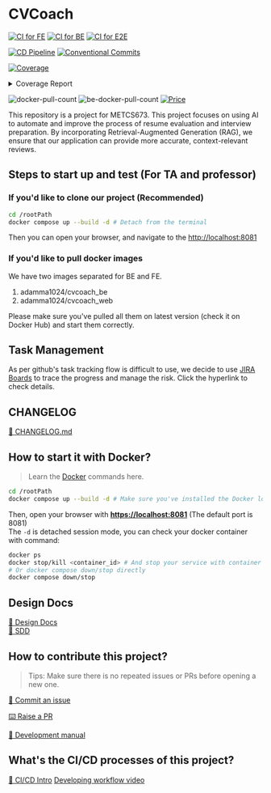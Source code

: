 # CVCoach

[![CI for FE](https://github.com/BUMETCS673/seprojects-cs673a2f24_team5/actions/workflows/ci_fe.yml/badge.svg)](https://github.com/BUMETCS673/seprojects-cs673a2f24_team5/actions/workflows/ci_fe.yml)
[![CI for BE](https://github.com/BUMETCS673/seprojects-cs673a2f24_team5/actions/workflows/ci_be.yml/badge.svg)](https://github.com/BUMETCS673/seprojects-cs673a2f24_team5/actions/workflows/ci_be.yml)
[![CI for E2E](https://github.com/BUMETCS673/seprojects-cs673a2f24_team5/actions/workflows/ci_e2e.yml/badge.svg)](https://github.com/BUMETCS673/seprojects-cs673a2f24_team5/actions/workflows/ci_e2e.yml)

[![CD Pipeline](https://github.com/BUMETCS673/seprojects-cs673a2f24_team5/actions/workflows/cd.yml/badge.svg)](https://github.com/BUMETCS673/seprojects-cs673a2f24_team5/actions/workflows/cd.yml)
[![Conventional Commits](https://img.shields.io/badge/Conventional%20Commits-1.0.0-%23FE5196?logo=conventionalcommits&logoColor=white)](https://conventionalcommits.org)

<!-- Pytest Coverage Comment:Begin -->
<a href="https://github.com/BUMETCS673/seprojects-cs673a2f24_team5/blob/main/README.md"><img alt="Coverage" src="https://img.shields.io/badge/Coverage-62%25-yellow.svg" /></a><details><summary>Coverage Report </summary><table><tr><th>File</th><th>Stmts</th><th>Miss</th><th>Cover</th><th>Missing</th></tr><tbody><tr><td><a href="https://github.com/BUMETCS673/seprojects-cs673a2f24_team5/blob/main/app.py">app.py</a></td><td>104</td><td>46</td><td>56%</td><td><a href="https://github.com/BUMETCS673/seprojects-cs673a2f24_team5/blob/main/app.py#L40-L41">40&ndash;41</a>, <a href="https://github.com/BUMETCS673/seprojects-cs673a2f24_team5/blob/main/app.py#L48-L55">48&ndash;55</a>, <a href="https://github.com/BUMETCS673/seprojects-cs673a2f24_team5/blob/main/app.py#L60-L90">60&ndash;90</a>, <a href="https://github.com/BUMETCS673/seprojects-cs673a2f24_team5/blob/main/app.py#L97">97</a>, <a href="https://github.com/BUMETCS673/seprojects-cs673a2f24_team5/blob/main/app.py#L101">101</a>, <a href="https://github.com/BUMETCS673/seprojects-cs673a2f24_team5/blob/main/app.py#L106">106</a>, <a href="https://github.com/BUMETCS673/seprojects-cs673a2f24_team5/blob/main/app.py#L110">110</a>, <a href="https://github.com/BUMETCS673/seprojects-cs673a2f24_team5/blob/main/app.py#L121">121</a>, <a href="https://github.com/BUMETCS673/seprojects-cs673a2f24_team5/blob/main/app.py#L126">126</a>, <a href="https://github.com/BUMETCS673/seprojects-cs673a2f24_team5/blob/main/app.py#L128">128</a>, <a href="https://github.com/BUMETCS673/seprojects-cs673a2f24_team5/blob/main/app.py#L133">133</a>, <a href="https://github.com/BUMETCS673/seprojects-cs673a2f24_team5/blob/main/app.py#L137">137</a>, <a href="https://github.com/BUMETCS673/seprojects-cs673a2f24_team5/blob/main/app.py#L146-L160">146&ndash;160</a>, <a href="https://github.com/BUMETCS673/seprojects-cs673a2f24_team5/blob/main/app.py#L164">164</a></td></tr><tr><td colspan="5"><b>modules</b></td></tr><tr><td>&nbsp; &nbsp;<a href="https://github.com/BUMETCS673/seprojects-cs673a2f24_team5/blob/main/modules/evaluator.py">evaluator.py</a></td><td>56</td><td>14</td><td>75%</td><td><a href="https://github.com/BUMETCS673/seprojects-cs673a2f24_team5/blob/main/modules/evaluator.py#L96-L97">96&ndash;97</a>, <a href="https://github.com/BUMETCS673/seprojects-cs673a2f24_team5/blob/main/modules/evaluator.py#L104-L122">104&ndash;122</a></td></tr><tr><td>&nbsp; &nbsp;<a href="https://github.com/BUMETCS673/seprojects-cs673a2f24_team5/blob/main/modules/langgraph_qa.py">langgraph_qa.py</a></td><td>19</td><td>18</td><td>5%</td><td><a href="https://github.com/BUMETCS673/seprojects-cs673a2f24_team5/blob/main/modules/langgraph_qa.py#L2-L33">2&ndash;33</a></td></tr><tr><td>&nbsp; &nbsp;<a href="https://github.com/BUMETCS673/seprojects-cs673a2f24_team5/blob/main/modules/parser.py">parser.py</a></td><td>12</td><td>1</td><td>92%</td><td><a href="https://github.com/BUMETCS673/seprojects-cs673a2f24_team5/blob/main/modules/parser.py#L20">20</a></td></tr><tr><td>&nbsp; &nbsp;<a href="https://github.com/BUMETCS673/seprojects-cs673a2f24_team5/blob/main/modules/upload.py">upload.py</a></td><td>25</td><td>3</td><td>88%</td><td><a href="https://github.com/BUMETCS673/seprojects-cs673a2f24_team5/blob/main/modules/upload.py#L23">23</a>, <a href="https://github.com/BUMETCS673/seprojects-cs673a2f24_team5/blob/main/modules/upload.py#L46-L47">46&ndash;47</a></td></tr><tr><td><b>TOTAL</b></td><td><b>216</b></td><td><b>82</b></td><td><b>62%</b></td><td>&nbsp;</td></tr></tbody></table></details>
<!-- Pytest Coverage Comment:End -->

<p>
  <!-- <img src="https://img.shields.io/github/license/BUMETCS673/seprojects-cs673a2f24_team5" alt="license"/> -->
  <img src="https://img.shields.io/docker/pulls/adamma1024/cvcoach_web" alt="docker-pull-count" />
  <img src="https://img.shields.io/docker/pulls/adamma1024/cvcoach_be" alt="be-docker-pull-count" />
  <a href="https://img.shields.io/badge/price-free-ff69b4"><img alt="Price" src="https://img.shields.io/badge/price-free-ff69b4?style=flat-square" /></a>
</p>

This repository is a project for METCS673. This project focuses on using AI to automate and improve the process of resume evaluation and interview preparation. By incorporating Retrieval-Augmented Generation (RAG), we ensure that our application can provide more accurate, context-relevant reviews.

## Steps to start up and test (For TA and professor)

### If you'd like to clone our project (Recommended)

```bash
cd /rootPath
docker compose up --build -d # Detach from the terminal
```

Then you can open your browser, and navigate to the <http://localhost:8081>

### If you'd like to pull docker images

We have two images separated for BE and FE.  

1. adamma1024/cvcoach_be
2. adamma1024/cvcoach_web

Please make sure you've pulled all them on latest version (check it on Docker Hub) and start them correctly.

## Task Management

As per github's task tracking flow is difficult to use, we decide to use [JIRA Boards](https://bu-cs673a2f24-team-5.atlassian.net/jira/software/projects/SCRUM/boards/1) to trace the progress and manage the risk. Click the hyperlink to check details.

## CHANGELOG

[📖 CHANGELOG.md](./CHANGELOG.md)

## How to start it with Docker?

> Learn the [Docker](https://www.docker.com/) commands here.

```bash
cd /rootPath
docker compose up --build -d # Make sure you've installed the Docker locally.
```

Then, open your browser with **<https://localhost:8081>** (The default port is 8081)  
The `-d` is detached session mode, you can check your docker container with command:  

```bash
docker ps
docker stop/kill <container_id> # And stop your service with container id
# Or docker compose down/stop directly
docker compose down/stop
```

## Design Docs

[📖 Design Docs](./doc/designs.md)  
[📖 SDD](https://docs.google.com/document/d/1EPiaG6P9PN608ExKb6kGQkfQGTZQFpuxr1Ox6fWw7uM/edit?usp=sharing)  

## How to contribute this project?

> Tips: Make sure there is no repeated issues or PRs before opening a new one.

[🎤 Commit an issue](https://github.com/BUMETCS673/seprojects-cs673a2f24_team5/issues/new/choose)  

[⌨️ Raise a PR](https://github.com/BUMETCS673/seprojects-cs673a2f24_team5/pulls)  

[📖 Development manual](./doc/development_manual.md)  

## What's the CI/CD processes of this project?

[📔 CI/CD Intro](./doc/CICD.md)
[Developing workflow video](https://youtu.be/4Cvv7j7-0zw)
